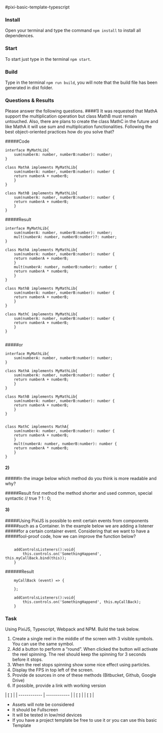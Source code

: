 #pixi-basic-template-typescript

### Install
Open your terminal and type the command `npm install` to install all dependences.

### Start 
To start just type in the terminal `npm start`.

### Build 
Type in the terminal `npm run build`, you will note that the build file has been generated in dist folder.



### Questions & Results

Please answer the following questions.
####1) It was requested that MathA support the multiplication
operation but class MathB must remain untouched. Also, there
are plans to create the class MathC in the future and like MathA
it will use sum and multiplication functionalities. Following the
best object-oriented practices how do you solve that?

#####Code

```code
interface MyMathLib{
	sum(numberA: number, numberB:number): number;
}

class MathA implements MyMathLib{
	sum(numberA: number, numberB:number): number {
	return numberA + numberB;
	}
}

class MathB implements MyMathLib{
	sum(numberA: number, numberB:number): number {
	return numberA + numberB;
	}
}

```

#####Result

```code
interface MyMathLib{
	sum(numberA: number, numberB:number): number;
	mult(numberA: number, numberB:number)?: number;
}

class MathA implements MyMathLib{
	sum(numberA: number, numberB:number): number {
	return numberA + numberB;
	}
	mult(numberA: number, numberB:number): number {
	return numberA * numberB;
	}
}

class MathB implements MyMathLib{
	sum(numberA: number, numberB:number): number {
	return numberA + numberB;
	}
}

class MathC implements MyMathLib{
	sum(numberA: number, numberB:number): number {
	return numberA + numberB;
	}
}


```
#####or
```code
interface MyMathLib{
	sum(numberA: number, numberB:number): number;
}

class MathA implements MyMathLib{
	sum(numberA: number, numberB:number): number {
	return numberA + numberB;
	}
}

class MathB implements MyMathLib{
	sum(numberA: number, numberB:number): number {
	return numberA + numberB;
	}
}


class MathC implements MathA{
	sum(numberA: number, numberB:number): number {
	return numberA + numberB;
	}
    mult(numberA: number, numberB:number): number {
	return numberA * numberB;
	}
}

```

#### 2) 
#####In the image below which method do you think is more readable and why?

#####Result
first method
the method shorter and used common, special syntactic // true ? 1 : 0;

#### 3)
#####Using PixiJS is possible to emit certain events from components
#####such as a Container. In the example below we are adding a listener
#####for a certain container event. Considering that we want to have a
#####fool-proof code, how we can improve the function below?
```example code

    addControlsListeners():void{
        this.controls.on('SomethingHappend', this.myCallBack.bind(this));
    }
```

######Result
```result code
    myCallBack (event) => {

    };

    addControlsListeners():void{
        this.controls.on('SomethingHappend', this.myCallBack);
    }
```


### **Task**

Using PixiJS, Typescript, Webpack and NPM. Build the task below.
1. Create a single reel in the middle of the screen with 3 visible
symbols. You can use the same symbol.
2. Add a button to perform a “round”. When clicked the button
will activate the reel spinning. The reel should keep the
spinning for 3 seconds before it stops.
3. When the reel stops spinning show some nice effect using
particles.
4. Display the FPS in top left of the screen.
5. Provide de sources in one of these methods (Bitbucket,
Github, Google Drive)
6. If possible, provide a link with working version

| [ ]  | 
| ------------ | ------------ |
| [ ]  | 
| [ ]  | 

- Assets will note be considered
-  It should be Fullscreen
-  It will be tested in low/mid devices
-  If you have a project template be free to use it or you can use this basic Template

